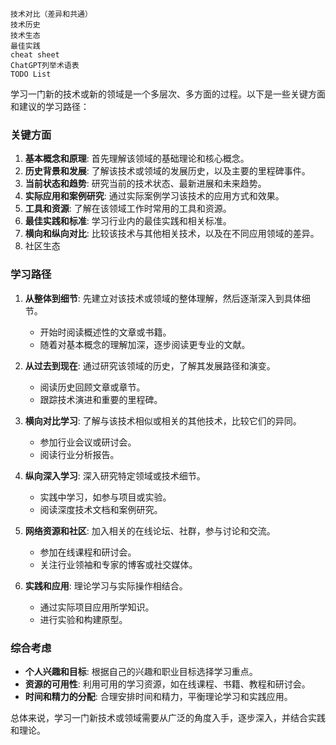 





```
技术对比（差异和共通）
技术历史
技术生态
最佳实践
cheat sheet
ChatGPT列举术语表
TODO List

```



学习一门新的技术或新的领域是一个多层次、多方面的过程。以下是一些关键方面和建议的学习路径：

### 关键方面
1. **基本概念和原理**: 首先理解该领域的基础理论和核心概念。
2. **历史背景和发展**: 了解该技术或领域的发展历史，以及主要的里程碑事件。
3. **当前状态和趋势**: 研究当前的技术状态、最新进展和未来趋势。
4. **实际应用和案例研究**: 通过实际案例学习该技术的应用方式和效果。
5. **工具和资源**: 了解在该领域工作时常用的工具和资源。
6. **最佳实践和标准**: 学习行业内的最佳实践和相关标准。
7. **横向和纵向对比**: 比较该技术与其他相关技术，以及在不同应用领域的差异。
8. 社区生态

### 学习路径
1. **从整体到细节**: 先建立对该技术或领域的整体理解，然后逐渐深入到具体细节。
   - 开始时阅读概述性的文章或书籍。
   - 随着对基本概念的理解加深，逐步阅读更专业的文献。

2. **从过去到现在**: 通过研究该领域的历史，了解其发展路径和演变。
   - 阅读历史回顾文章或章节。
   - 跟踪技术演进和重要的里程碑。

3. **横向对比学习**: 了解与该技术相似或相关的其他技术，比较它们的异同。
   - 参加行业会议或研讨会。
   - 阅读行业分析报告。

4. **纵向深入学习**: 深入研究特定领域或技术细节。
   - 实践中学习，如参与项目或实验。
   - 阅读深度技术文档和案例研究。

5. **网络资源和社区**: 加入相关的在线论坛、社群，参与讨论和交流。
   - 参加在线课程和研讨会。
   - 关注行业领袖和专家的博客或社交媒体。

6. **实践和应用**: 理论学习与实际操作相结合。
   - 通过实际项目应用所学知识。
   - 进行实验和构建原型。

### 综合考虑
- **个人兴趣和目标**: 根据自己的兴趣和职业目标选择学习重点。
- **资源的可用性**: 利用可用的学习资源，如在线课程、书籍、教程和研讨会。
- **时间和精力的分配**: 合理安排时间和精力，平衡理论学习和实践应用。

总体来说，学习一门新技术或领域需要从广泛的角度入手，逐步深入，并结合实践和理论。